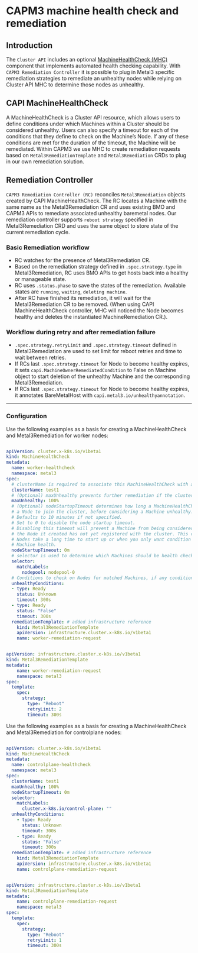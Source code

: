 # CAPM3 machine health check and remediation

## Introduction

The ```Cluster API``` includes an optional [MachineHealthCheck (MHC)](https://cluster-api.sigs.k8s.io/tasks/healthcheck.html) component that implements automated health checking capability. With ```CAPM3 Remediation Controller``` it is possible to plug in Metal3 specific remediation strategies to remediate an unhealthy nodes while relying on Cluster API MHC to determine those nodes as unhealthy.
## CAPI MachineHealthCheck

A MachineHealthCheck is a Cluster API resource, which allows users to define conditions under which Machines within a Cluster should be considered unhealthy. Users can also specify a timeout for each of the conditions that they define to check on the Machine’s Node. If any of these conditions are met for the duration of the timeout, the Machine will be remediated. Within CAPM3 we use MHC to create remediation requests based on ```Metal3RemediationTemplate``` and ```Metal3Remediation``` CRDs to plug in our own remediation solution.

## Remediation Controller

```CAPM3 Remediation Controller (RC)``` reconciles ```Metal3Remediation``` objects created by CAPI MachineHealthCheck. The RC locates a Machine with the same name as the Metal3Remediation CR and uses existing BMO and CAPM3 APIs to remediate associated unhealthy baremetal nodes. Our remediation controller supports ```reboot strategy``` specified in Metal3Remediation CRD and uses the same object to store state of the current remediation cycle.

### Basic Remediation workflow

* RC watches for the presence of Metal3Remediation CR.
* Based on the remediation strategy defined in ```.spec.strategy.type``` in Metal3Remediation, RC uses BMO APIs to get hosts back into a healthy or manageable state.
* RC uses ```.status.phase``` to save the states of the remediation. Available states are ```running```, ```waiting```, ```deleting machine```.
* After RC have finished its remediation, it will wait for the Metal3Remediation CR to be removed. (When using CAPI MachineHealthCheck controller, MHC will noticed the Node becomes healthy and deletes the instantiated MachineRemediation CR.).

### Workflow during retry and after remediation failure

* ```.spec.strategy.retryLimit``` and  ```.spec.strategy.timeout``` defined in Metal3Remediation are used to set limit for reboot retries and time to wait between retries.
* If RCs last ```.spec.strategy.timeout``` for Node to become healthy expires, it sets ```capi.MachineOwnerRemediatedCondition``` to False on Machine object to start deletion of the unhealthy Machine and the corresponding Metal3Remediation.
* If RCs last ```.spec.strategy.timeout``` for Node to become healthy expires, it annotates BareMetalHost with ```capi.metal3.io/unhealthyannotation```.

---

### Configuration

Use the following examples as a basis for creating a MachineHealthCheck and Metal3Remediation for worker nodes:

```yaml

apiVersion: cluster.x-k8s.io/v1beta1
kind: MachineHealthCheck
metadata:
  name: worker-healthcheck
  namespace: metal3
spec:
  # clusterName is required to associate this MachineHealthCheck with a particular cluster
  clusterName: test1
  # (Optional) maxUnhealthy prevents further remediation if the cluster is already partially unhealthy
  maxUnhealthy: 100%
  # (Optional) nodeStartupTimeout determines how long a MachineHealthCheck should wait for
  # a Node to join the cluster, before considering a Machine unhealthy.
  # Defaults to 10 minutes if not specified.
  # Set to 0 to disable the node startup timeout.
  # Disabling this timeout will prevent a Machine from being considered unhealthy when
  # the Node it created has not yet registered with the cluster. This can be useful when
  # Nodes take a long time to start up or when you only want condition based checks for
  # Machine health.
  nodeStartupTimeout: 0m
  # selector is used to determine which Machines should be health checked
  selector:
    matchLabels:
      nodepool: nodepool-0
  # Conditions to check on Nodes for matched Machines, if any condition is matched for the duration of its timeout, the Machine is considered unhealthy
  unhealthyConditions:
  - type: Ready
    status: Unknown
    timeout: 300s
  - type: Ready
    status: "False"
    timeout: 300s
  remediationTemplate: # added infrastructure reference
    kind: Metal3RemediationTemplate
    apiVersion: infrastructure.cluster.x-k8s.io/v1beta1
    name: worker-remediation-request

```

```yaml

apiVersion: infrastructure.cluster.x-k8s.io/v1beta1
kind: Metal3RemediationTemplate
metadata:
    name: worker-remediation-request
    namespace: metal3
spec:
  template:
    spec:
      strategy:
        type: "Reboot"
        retryLimit: 2
        timeout: 300s

```

Use the following examples as a basis for creating a MachineHealthCheck and Metal3Remediation for controlplane nodes:

```yaml

apiVersion: cluster.x-k8s.io/v1beta1
kind: MachineHealthCheck
metadata:
  name: controlplane-healthcheck
  namespace: metal3
spec:
  clusterName: test1
  maxUnhealthy: 100%
  nodeStartupTimeout: 0m
  selector:
    matchLabels:
      cluster.x-k8s.io/control-plane: ""
  unhealthyConditions:
    - type: Ready
      status: Unknown
      timeout: 300s
    - type: Ready
      status: "False"
      timeout: 300s
  remediationTemplate: # added infrastructure reference
    kind: Metal3RemediationTemplate
    apiVersion: infrastructure.cluster.x-k8s.io/v1beta1
    name: controlplane-remediation-request

```

```yaml

apiVersion: infrastructure.cluster.x-k8s.io/v1beta1
kind: Metal3RemediationTemplate
metadata:
    name: controlplane-remediation-request
    namespace: metal3
spec:
  template:
    spec:
      strategy:
        type: "Reboot"
        retryLimit: 1
        timeout: 300s

```
